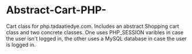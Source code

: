 # Abstract-Cart-PHP-
Cart class for php.tadaatiedye.com.  Includes an abstract Shopping cart class and two concrete classes.  One uses PHP_SESSION varibles in case the user isn't logged in, the other uses a MySQL database in case the user is logged in.
